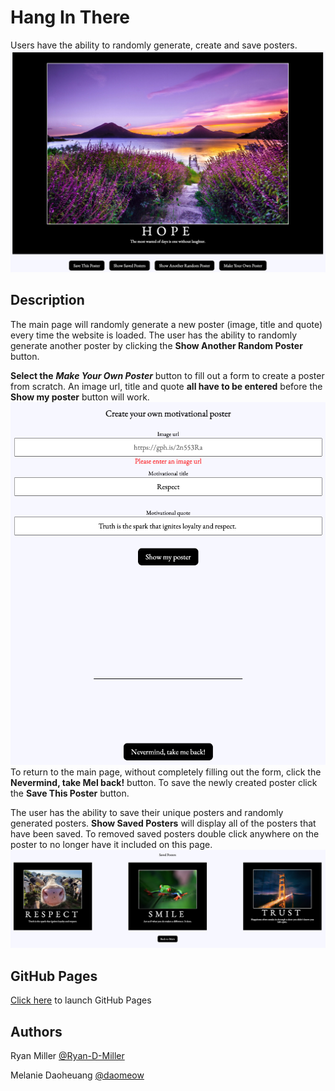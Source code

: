 # Hang In There 

Users have the ability to randomly generate, create and save posters. 
![hangInThere1](./readme-imgs/hangInThere1.png)
  
## Description

The main page will randomly generate a new poster (image, title and quote) every time the website is loaded. The user has the ability to randomly generate another poster by clicking the **Show Another Random Poster** button. 

**Select the** **_Make Your Own Poster_** button to fill out a form to create a poster from scratch. An image url, title and quote **all have to be entered** before the **Show my poster** button will work. ![hangInThere2](./readme-imgs/hangInThere2.png)To return to the main page, without completely filling out the form, click the **Nevermind, take Mel back!** button. To save the newly created poster click the **Save This Poster** button. 

The user has the ability to save their unique posters and randomly generated posters. **Show Saved Posters** will display all of the posters that have been saved. To removed saved posters double click anywhere on the poster to no longer have it included on this page.  
![hangInThere3](./readme-imgs/hangInThere3.png)

## GitHub Pages
[Click here](https://ryan-d-miller.github.io/hang-in-there-boilerplate/) to launch GitHub Pages 

## Authors
Ryan Miller [@Ryan-D-Miller](https://github.com/Ryan-D-Miller)

Melanie Daoheuang [@daomeow](https://github.com/daomeow) 


